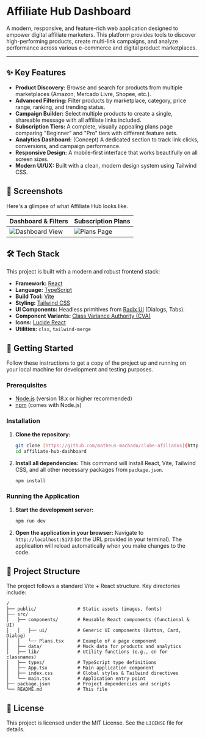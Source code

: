 # Affiliate Hub Dashboard

A modern, responsive, and feature-rich web application designed to empower digital affiliate marketers. This platform provides tools to discover high-performing products, create multi-link campaigns, and analyze performance across various e-commerce and digital product marketplaces.

---

## ✨ Key Features

-   **Product Discovery:** Browse and search for products from multiple marketplaces (Amazon, Mercado Livre, Shopee, etc.).
-   **Advanced Filtering:** Filter products by marketplace, category, price range, ranking, and trending status.
-   **Campaign Builder:** Select multiple products to create a single, shareable message with all affiliate links included.
-   **Subscription Tiers:** A complete, visually appealing plans page comparing "Beginner" and "Pro" tiers with different feature sets.
-   **Analytics Dashboard:** (Concept) A dedicated section to track link clicks, conversions, and campaign performance.
-   **Responsive Design:** A mobile-first interface that works beautifully on all screen sizes.
-   **Modern UI/UX:** Built with a clean, modern design system using Tailwind CSS.

## 📸 Screenshots

Here's a glimpse of what Affiliate Hub looks like.

| Dashboard & Filters                                   | Subscription Plans                                   |
| ----------------------------------------------------- | ---------------------------------------------------- |
| ![Dashboard View](public/image_4d62ab.jpg) | ![Plans Page](public/image_4cfc9b.jpg) |


## 🛠️ Tech Stack

This project is built with a modern and robust frontend stack:

-   **Framework:** [React](https://react.dev/)
-   **Language:** [TypeScript](https://www.typescriptlang.org/)
-   **Build Tool:** [Vite](https://vitejs.dev/)
-   **Styling:** [Tailwind CSS](https://tailwindcss.com/)
-   **UI Components:** Headless primitives from [Radix UI](https://www.radix-ui.com/) (Dialogs, Tabs).
-   **Component Variants:** [Class Variance Authority (CVA)](https://cva.style/)
-   **Icons:** [Lucide React](https://lucide.dev/)
-   **Utilities:** `clsx`, `tailwind-merge`

## 🚀 Getting Started

Follow these instructions to get a copy of the project up and running on your local machine for development and testing purposes.

### Prerequisites

-   [Node.js](https://nodejs.org/) (version 18.x or higher recommended)
-   [npm](https://www.npmjs.com/) (comes with Node.js)

### Installation

1.  **Clone the repository:**
    ```bash
    git clone [https://github.com/matheus-machado/clube-afiliados](https://github.com/matheus-machado/clube-afiliados)
    cd affiliate-hub-dashboard
    ```

2.  **Install all dependencies:**
    This command will install React, Vite, Tailwind CSS, and all other necessary packages from `package.json`.
    ```bash
    npm install
    ```

### Running the Application

1.  **Start the development server:**
    ```bash
    npm run dev
    ```

2.  **Open the application in your browser:**
    Navigate to `http://localhost:5173` (or the URL provided in your terminal). The application will reload automatically when you make changes to the code.

## 📂 Project Structure

The project follows a standard Vite + React structure. Key directories include:

```
/
├── public/               # Static assets (images, fonts)
├── src/
│   ├── components/       # Reusable React components (functional & UI)
│   │   ├── ui/           # Generic UI components (Button, Card, Dialog)
│   │   └── Plans.tsx     # Example of a page component
│   ├── data/             # Mock data for products and analytics
│   ├── lib/              # Utility functions (e.g., cn for classnames)
│   ├── types/            # TypeScript type definitions
│   ├── App.tsx           # Main application component
│   ├── index.css         # Global styles & Tailwind directives
│   └── main.tsx          # Application entry point
├── package.json          # Project dependencies and scripts
└── README.md             # This file
```

## 📄 License

This project is licensed under the MIT License. See the `LICENSE` file for details.


